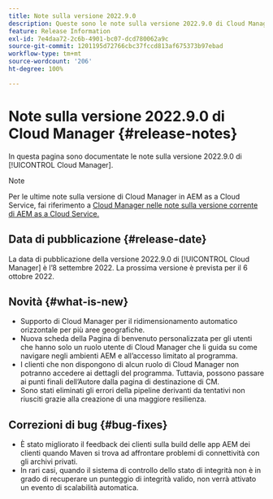```yaml
---
title: Note sulla versione 2022.9.0
description: Queste sono le note sulla versione 2022.9.0 di Cloud Manager.
feature: Release Information
exl-id: 7e4daa72-2c6b-4901-bc07-dcd780062a9c
source-git-commit: 1201195d72766cbc37fccd813af675373b97ebad
workflow-type: tm+mt
source-wordcount: '206'
ht-degree: 100%

---
```


# Note sulla versione 2022.9.0 di Cloud Manager {#release-notes}

In questa pagina sono documentate le note sulla versione 2022.9.0 di [!UICONTROL Cloud Manager].

>[!NOTE]
>
>Per le ultime note sulla versione di Cloud Manager in AEM as a Cloud Service, fai riferimento a [Cloud Manager nelle note sulla versione corrente di AEM as a Cloud Service.](https://experienceleague.adobe.com/docs/experience-manager-cloud-service/content/implementing/using-cloud-manager/release-notes-cloud-manager/release-notes-cm-current.html?lang=it)

## Data di pubblicazione {#release-date}

La data di pubblicazione della versione 2022.9.0 di [!UICONTROL Cloud Manager] è l’8 settembre 2022. La prossima versione è prevista per il 6 ottobre 2022.

## Novità {#what-is-new}

* Supporto di Cloud Manager per il ridimensionamento automatico orizzontale per più aree geografiche.
* Nuova scheda della Pagina di benvenuto personalizzata per gli utenti che hanno solo un ruolo utente di Cloud Manager che li guida su come navigare negli ambienti AEM e all’accesso limitato al programma.
* I clienti che non dispongono di alcun ruolo di Cloud Manager non potranno accedere ai dettagli del programma. Tuttavia, possono passare ai punti finali dell’Autore dalla pagina di destinazione di CM.
* Sono stati eliminati gli errori della pipeline derivanti da tentativi non riusciti grazie alla creazione di una maggiore resilienza.

## Correzioni di bug {#bug-fixes}

* È stato migliorato il feedback dei clienti sulla build delle app AEM dei clienti quando Maven si trova ad affrontare problemi di connettività con gli archivi privati.
* In rari casi, quando il sistema di controllo dello stato di integrità non è in grado di recuperare un punteggio di integrità valido, non verrà attivato un evento di scalabilità automatica.
